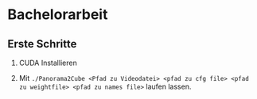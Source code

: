 # Bachelorarbeit

Erste Schritte
--------------

1. CUDA Installieren

2. Mit `./Panorama2Cube <Pfad zu Videodatei> <pfad zu cfg file> <pfad zu weightfile> <pfad zu names file>` laufen lassen.
 
